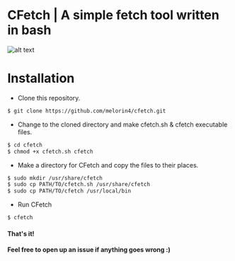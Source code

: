 # CFetch | A simple fetch tool written in bash

![alt text](https://cdn.discordapp.com/attachments/831117302678159360/831124169604464650/Webp.net-gifmaker.gif)


# Installation
- Clone this repository.
```sh
$ git clone https://github.com/melorin4/cfetch.git
```
- Change to the cloned directory and make cfetch.sh & cfetch executable files.
```sh
$ cd cfetch
$ chmod +x cfetch.sh cfetch
```
- Make a directory for CFetch and copy the files to their places.
```sh
$ sudo mkdir /usr/share/cfetch
$ sudo cp PATH/TO/cfetch.sh /usr/share/cfetch
$ sudo cp PATH/TO/cfetch /usr/local/bin
```
- Run CFetch
```sh
$ cfetch
```

#### That's it!
#### Feel free to open up an issue if anything goes wrong :)
